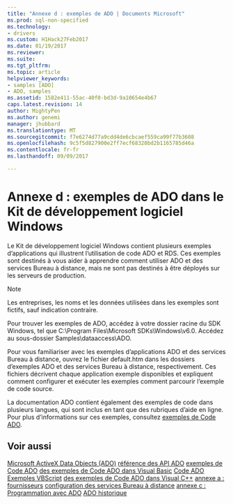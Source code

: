 ```yaml
---
title: "Annexe d : exemples de ADO | Documents Microsoft"
ms.prod: sql-non-specified
ms.technology:
- drivers
ms.custom: H1Hack27Feb2017
ms.date: 01/19/2017
ms.reviewer: 
ms.suite: 
ms.tgt_pltfrm: 
ms.topic: article
helpviewer_keywords:
- samples [ADO]
- ADO, samples
ms.assetid: 1582e411-55ac-40f0-bd3d-9a10654e4b67
caps.latest.revision: 14
author: MightyPen
ms.author: genemi
manager: jhubbard
ms.translationtype: MT
ms.sourcegitcommit: f7e6274d77a9cdd4de6cbcaef559ca99f77b3608
ms.openlocfilehash: 9c5f5d827900e2ff7ecf68320bd2b1165785d46a
ms.contentlocale: fr-fr
ms.lasthandoff: 09/09/2017

---
```

# <a name="appendix-d-ado-samples-in-the-windows-sdk"></a>Annexe d : exemples de ADO dans le Kit de développement logiciel Windows
Le Kit de développement logiciel Windows contient plusieurs exemples d’applications qui illustrent l’utilisation de code ADO et RDS. Ces exemples sont destinés à vous aider à apprendre comment utiliser ADO et des services Bureau à distance, mais ne sont pas destinés à être déployés sur les serveurs de production.

> [!NOTE]
>  Les entreprises, les noms et les données utilisées dans les exemples sont fictifs, sauf indication contraire.

 Pour trouver les exemples de ADO, accédez à votre dossier racine du SDK Windows, tel que C:\Program Files\Microsoft SDKs\Windows\v6.0. Accédez au sous-dossier Samples\dataaccess\ADO.

 Pour vous familiariser avec les exemples d’applications ADO et des services Bureau à distance, ouvrez le fichier default.htm dans les dossiers d’exemples ADO et des services Bureau à distance, respectivement. Ces fichiers décrivent chaque application exemple disponibles et expliquent comment configurer et exécuter les exemples comment parcourir l’exemple de code source.

 La documentation ADO contient également des exemples de code dans plusieurs langues, qui sont inclus en tant que des rubriques d’aide en ligne. Pour plus d’informations sur ces exemples, consultez [exemples de Code ADO](../../../ado/reference/ado-api/ado-code-examples.md).

## <a name="see-also"></a>Voir aussi
 [Microsoft ActiveX Data Objects (ADO)](../../../ado/microsoft-activex-data-objects-ado.md) [référence des API ADO](../../../ado/reference/ado-api/ado-api-reference.md) [exemples de Code ADO](../../../ado/reference/ado-api/ado-code-examples.md) [des exemples de Code ADO dans Visual Basic](../../../ado/reference/ado-api/ado-code-examples-in-visual-basic.md) [Code ADO Exemples VBScript](../../../ado/reference/ado-api/ado-code-examples-vbscript.md) [des exemples de Code ADO dans Visual C++](../../../ado/reference/ado-api/ado-code-examples-in-visual-c.md) [annexe a : fournisseurs](../../../ado/guide/appendixes/appendix-a-providers.md) [configuration des services Bureau à distance](../../../ado/guide/remote-data-service/configuring-rds.md) [annexe c : Programmation avec ADO](../../../ado/guide/appendixes/appendix-c-programming-with-ado.md) [ADO historique](../../../ado/guide/ado-history.md)

